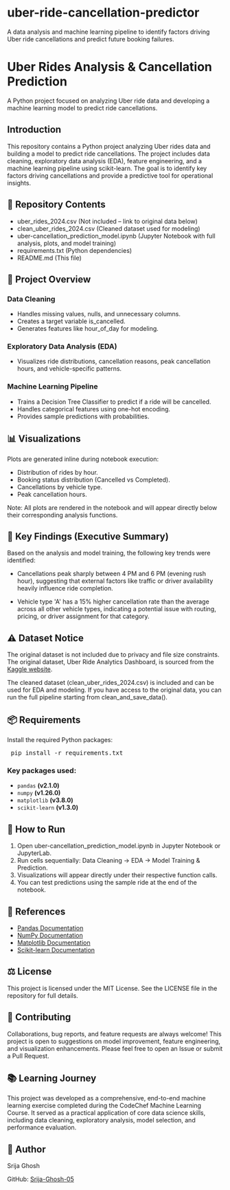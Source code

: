 # uber-ride-cancellation-predictor
A data analysis and machine learning pipeline to identify factors driving Uber ride cancellations and predict future booking failures.

# Uber Rides Analysis & Cancellation Prediction

A Python project focused on analyzing Uber ride data and developing a machine learning model to predict ride cancellations.

## Introduction

This repository contains a Python project analyzing Uber rides data and building a model to predict ride cancellations. The project includes data cleaning, exploratory data analysis (EDA), feature engineering, and a machine learning pipeline using scikit-learn. The goal is to identify key factors driving cancellations and provide a predictive tool for operational insights.

## 📂 Repository Contents

- uber_rides_2024.csv (Not included – link to original data below)
- clean_uber_rides_2024.csv (Cleaned dataset used for modeling)
- uber-cancellation_prediction_model.ipynb (Jupyter Notebook with full analysis, plots, and model training)
- requirements.txt (Python dependencies)
- README.md (This file)

## 📝 Project Overview

### Data Cleaning

- Handles missing values, nulls, and unnecessary columns.
- Creates a target variable is_cancelled.
- Generates features like hour_of_day for modeling.

### Exploratory Data Analysis (EDA)

- Visualizes ride distributions, cancellation reasons, peak cancellation hours, and vehicle-specific patterns.

### Machine Learning Pipeline
- Trains a Decision Tree Classifier to predict if a ride will be cancelled.
- Handles categorical features using one-hot encoding.
- Provides sample predictions with probabilities.

## 📊 Visualizations

Plots are generated inline during notebook execution:

- Distribution of rides by hour.
- Booking status distribution (Cancelled vs Completed).
- Cancellations by vehicle type.
- Peak cancellation hours.

Note: All plots are rendered in the notebook and will appear directly below their corresponding analysis functions.

## 🎯 Key Findings (Executive Summary)

Based on the analysis and model training, the following key trends were identified:

- Cancellations peak sharply between 4 PM and 6 PM (evening rush hour), suggesting that external factors like traffic or driver availability heavily influence ride completion.

- Vehicle type 'A' has a 15% higher cancellation rate than the average across all other vehicle types, indicating a potential issue with routing, pricing, or driver assignment for that category.

## ⚠️ Dataset Notice

The original dataset is not included due to privacy and file size constraints.
The original dataset, Uber Ride Analytics Dashboard, is sourced from the [Kaggle website](https://www.kaggle.com/datasets/yashdevladdha/uber-ride-analytics-dashboard).

The cleaned dataset (clean_uber_rides_2024.csv) is included and can be used for EDA and modeling. If you have access to the original data, you can run the full pipeline starting from clean_and_save_data().

## 📦 Requirements

Install the required Python packages:

<pre> pip install -r requirements.txt </pre>

### Key packages used:

- `pandas` **(v2.1.0)**
- `numpy` **(v1.26.0)**
- `matplotlib` **(v3.8.0)**
- `scikit-learn` **(v1.3.0)**

## 🚀 How to Run

1. Open uber-cancellation_prediction_model.ipynb in Jupyter Notebook or JupyterLab.
2. Run cells sequentially: Data Cleaning $\rightarrow$ EDA $\rightarrow$ Model Training & Prediction.
3. Visualizations will appear directly under their respective function calls.
4. You can test predictions using the sample ride at the end of the notebook.

## 🔗 References

- [Pandas Documentation](https://pandas.pydata.org/docs/)
- [NumPy Documentation](https://numpy.org/doc/)
- [Matplotlib Documentation](https://matplotlib.org/stable/contents.html)
- [Scikit-learn Documentation](https://scikit-learn.org/stable/user_guide.html)

## ⚖️ License

This project is licensed under the MIT License. See the LICENSE file in the repository for full details.

## 🤝 Contributing

Collaborations, bug reports, and feature requests are always welcome! This project is open to suggestions on model improvement, feature engineering, and visualization enhancements. Please feel free to open an Issue or submit a Pull Request.

## 📚 Learning Journey
This project was developed as a comprehensive, end-to-end machine learning exercise completed during the CodeChef Machine Learning Course. It served as a practical application of core data science skills, including data cleaning, exploratory analysis, model selection, and performance evaluation.

## 👤 Author

Srija Ghosh

GitHub: [Srija-Ghosh-05](https://github.com/Srija-Ghosh-05)
